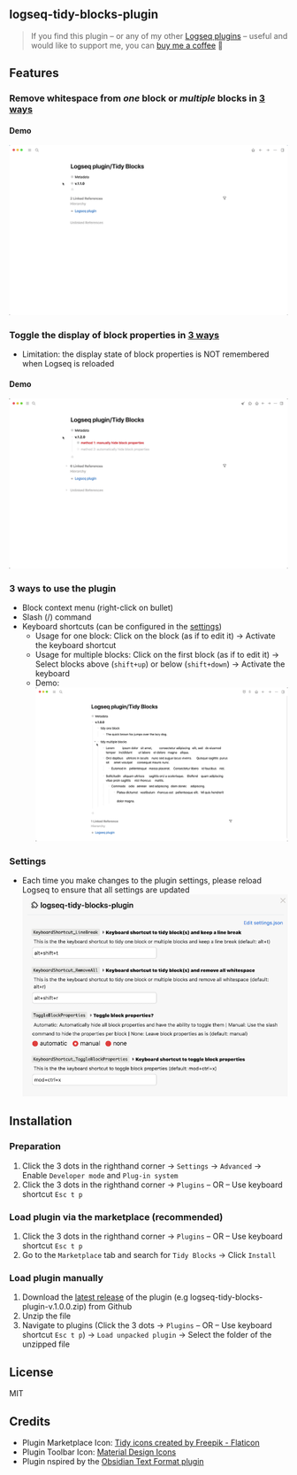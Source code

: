 ## logseq-tidy-blocks-plugin
> If you find this plugin – or any of my other [Logseq plugins](https://github.com/vyleung?tab=repositories&q=logseq&type=source) – useful and would like to support me, you can [buy me a coffee](https://www.buymeacoffee.com/vyleung) 🙂

## Features
### Remove whitespace from _one_ block or _multiple_ blocks in [3 ways](#3-ways-to-use-the-plugin)
#### Demo
![logseq-tidy-blocks-plugin v.1.1.0 demo](screenshots/logseq_tidy_blocks_v.1.1.0.gif)

### Toggle the display of block properties in [3 ways](#3-ways-to-use-the-plugin)
- Limitation: the display state of block properties is NOT remembered when Logseq is reloaded
#### Demo
![logseq-tidy-blocks-plugin v.1.2.0 demo](screenshots/logseq_tidy_blocks_v.1.2.0.gif)

### 3 ways to use the plugin
- Block context menu (right-click on bullet)
- Slash (/) command
- Keyboard shortcuts (can be configured in the [settings](#settings))
    - Usage for one block: Click on the block (as if to edit it) → Activate the keyboard shortcut
    - Usage for multiple blocks: Click on the first block (as if to edit it) → Select blocks above (`shift+up`) or below (`shift+down`) → Activate the keyboard
    - Demo: ![logseq-tidy-blocks-plugin keyboard shortcut demo](screenshots/logseq_tidy_blocks_keyboard_shortcut_demo.gif)

### Settings
- Each time you make changes to the plugin settings, please reload Logseq to ensure that all settings are updated  
![logseq-tidy-blocks-plugin settings](screenshots/logseq_tidy_blocks_settings.png)

## Installation
### Preparation
1. Click the 3 dots in the righthand corner → `Settings` → `Advanced` → Enable `Developer mode` and `Plug-in system`
2. Click the 3 dots in the righthand corner → `Plugins` – OR – Use keyboard shortcut `Esc t p`

### Load plugin via the marketplace (recommended)
1. Click the 3 dots in the righthand corner → `Plugins` – OR – Use keyboard shortcut `Esc t p`
2. Go to the `Marketplace` tab and search for `Tidy Blocks` → Click `Install`

### Load plugin manually
1. Download the [latest release](https://github.com/vyleung/logseq-tidy-blocks-plugin/releases) of the plugin (e.g logseq-tidy-blocks-plugin-v.1.0.0.zip) from Github
2. Unzip the file
3. Navigate to plugins (Click the 3 dots → `Plugins` – OR – Use keyboard shortcut `Esc t p`) → `Load unpacked plugin` → Select the folder of the unzipped file

## License
MIT

## Credits
- Plugin Marketplace Icon: <a href="https://www.flaticon.com/free-icons/tidy" title="tidy icons">Tidy icons created by Freepik - Flaticon</a>
- Plugin Toolbar Icon: [Material Design Icons](https://materialdesignicons.com/)
- Plugin nspired by the [Obsidian Text Format plugin](https://github.com/Benature/obsidian-text-format)